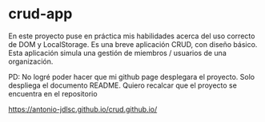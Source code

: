 # crud-app
En este proyecto puse en práctica mis habilidades acerca del uso correcto de DOM y LocalStorage. Es una breve aplicación CRUD, con diseño básico. 
Esta aplicación simula una gestión de miembros / usuarios de una organización.  

PD: No logré poder hacer que mi github page desplegara el proyecto. Solo despliega el documento README. Quiero recalcar que el proyecto se encuentra en el repositorio


https://antonio-jdlsc.github.io/crud.github.io/


